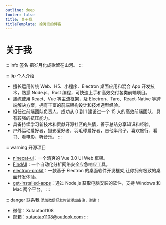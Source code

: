 ```yaml
---
outline: deep
footer: false
title: 关于我
titleTemplate: 徐涛焘的博客
---
```


# 关于我

::: info 签名
把岁月化成歌留在山河。
:::

::: tip 个人介绍

- 擅长运用传统 Web、H5、小程序、Electron 桌面应用和混合 App 开发技术，熟悉 Node.js、Rust 编程，可快速上手和高效交付各类前端项目。
- 熟练使用 React、Vue 等主流框架，及 Electron、Taro、React-Native 等跨端解决方案，拥有丰富的前端架构设计和技术选型经验。
- 担任过前端团队负责人，成功从 0 到 1 建设过一个 15 人的高效前端团队，具有较强的抗压能力。
- 具备持续学习新技术和贡献开源社区的热情，善于总结分享知识和经验。
- 户外运动爱好者，摄影爱好者，羽毛球爱好者，吉他半吊子，喜欢旅行、看书、看电影、听音乐。
  :::

::: warning 开源项目

- [ninecat-ui](https://github.com/ninecat-ui/ninecat-ui)：一个清爽的 Vue 3.0 UI Web 框架。
- [FindAll](https://github.com/FindAllTeam/FindAll)：一个自动化分析网络安全应急响应工具。
- [electron-prokit](https://github.com/Xutaotaotao/electron-prokit)：一款基于 Electron 的桌面软件开发框架,让你拥有极致的桌面开发体验。
- [get-installed-apps](https://github.com/Xutaotaotao/get-installed-apps)：通过 Node.js 获取电脑安装的软件，支持 Windows 和 Mac 两个平台。
  :::

::: danger 联系我
`添加微信好友时请添加备注，谢谢！`

- 微信：Xutaotao1108
- 邮箱：xutaotao1108@outlook.com
  :::
